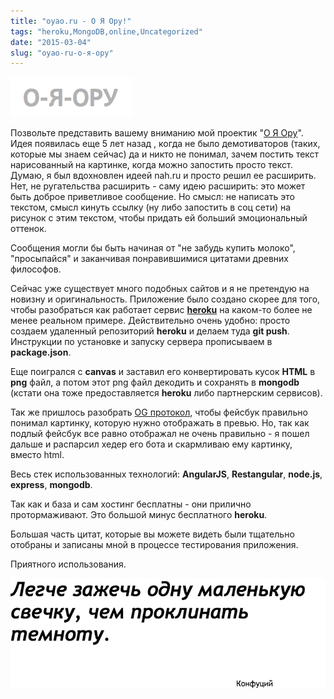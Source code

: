 ```yaml
---
title: "oyao.ru - О Я Ору!"
tags: "heroku,MongoDB,online,Uncategorized"
date: "2015-03-04"
slug: "oyao-ru-о-я-ору"
---
```


[![oyao.ru logo](images/Screenshot-2015-03-03-21.03.55.png)](https://oyao.ru/ "https://oyao.ru/")

Позвольте представить вашему вниманию мой проектик "[О Я Ору](https://oyao.ru/ "https://oyao.ru/")". Идея появилась еще 5 лет назад , когда не было демотиваторов (таких, которые мы знаем сейчас) да и никто не понимал, зачем постить текст нарисованный на картинке, когда можно запостить просто текст. Думаю, я был вдохновлен идеей nah.ru и просто решил ее расширить. Нет, не ругательства расширить - саму идею расширить: это может быть доброе приветливое сообщение. Но смысл: не написать это текстом, смысл кинуть ссылку (ну либо запостить в соц сети) на рисунок с этим текстом, чтобы придать ей больший эмоциональный оттенок.

Сообщения могли бы быть начиная от "не забудь купить молоко", "просыпайся" и заканчивая понравившимися цитатами древних философов.

Сейчас уже существует много подобных сайтов и я не претендую на новизну и оригинальность. Приложение было создано скорее для того, чтобы разобраться как работает сервис **[heroku](https://www.heroku.com/)** на каком-то более не менее реальном примере. Действительно очень удобно: просто создаем удаленный репозиторий **heroku** и делаем туда **git push**. Инструкции по установке и запуску сервера прописываем в **package.json**.

Еще поигрался с **canvas** и заставил его конвертировать кусок **HTML** в **png** файл, а потом этот png файл декодить и сохранять в **mongodb** (кстати она тоже предоставляется **heroku** либо партнерским сервисов).

Так же пришлось разобрать [OG протокол](https://stepansuvorov.com/blog/2014/07/the-open-graph-og-protocol/), чтобы фейсбук правильно понимал картинку, которую нужно отображать в превью. Но, так как подлый фейсбук все равно отображал не очень правильно - я пошел дальше и распарсил хедер его бота и скармливаю ему картинку, вместо html.

Весь стек использованных технологий: **AngularJS**, **Restangular**, **node.js**, **express**, **mongodb**.

Так как и база и сам хостинг бесплатны - они прилично протормаживают. Это большой минус бесплатного **heroku**.

Большая часть цитат, которые вы можете видеть были тщательно отобраны и записаны мной в процессе тестирования приложения.

Приятного использования.

[![oyao.ru example](images/4eepxc.png)](https://oyao.ru/4eepxc "https://oyao.ru/4eepxc")
